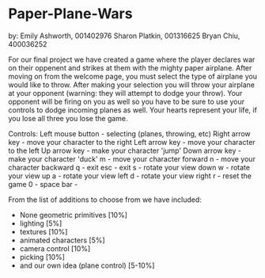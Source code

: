 # Paper-Plane-Wars
by:
Emily Ashworth, 001402976
Sharon Platkin, 001316625
Bryan Chiu, 400036252

For our final project we have created a game where the player declares war on their oppenent and strikes at them with the mighty paper airplane. After moving on from the welcome page, you must select the type of airplane you would like to throw. After making your selection you will throw your airplane at your opponent (warning: they will attempt to dodge your throw). Your opponent will be firing on you as well so you have to be sure to use your controls to dodge incoming planes as well. Your hearts represent your life, if you lose all three you lose the game.

Controls:
Left mouse button - selecting (planes, throwing, etc)
Right arrow key - move your character to the right
Left arrow key - move your character to the left
Up arrow key - make your character 'jump'
Down arrow key - make your character 'duck'
m - move your character forward
n - move your character backward
q - exit
esc - exit
s - rotate your view down
w - rotate your view up
a - rotate your view left
d - rotate your view right
r - reset the game
0 - 
space bar -

From the list of additions to choose from we have included:
  - None geometric primitives [10%]
  - lighting [5%]
  - textures [10%]
  - animated characters [5%]
  - camera control [10%]
  - picking [10%]
  - and our own idea (plane control) [5-10%]
